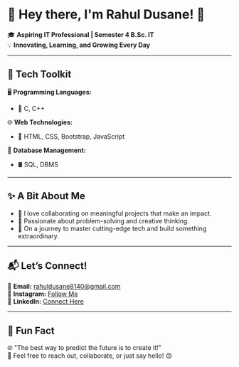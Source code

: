 


# 🌟 Hey there, I'm **Rahul Dusane**! 👋  

🎓 **Aspiring IT Professional | Semester 4 B.Sc. IT**  
💡 **Innovating, Learning, and Growing Every Day**  

---

## 🔧 Tech Toolkit  
🖥️ **Programming Languages:**  
- 🚀 C, C++  

🌐 **Web Technologies:**  
- 🎨 HTML, CSS, Bootstrap, JavaScript  

📂 **Database Management:**  
- 🛢️ SQL, DBMS  

---

## ✨ A Bit About Me  
- 🤝 I love collaborating on meaningful projects that make an impact.  
- 🧠 Passionate about problem-solving and creative thinking.  
- 🚀 On a journey to master cutting-edge tech and build something extraordinary.  

---

## 📬 Let’s Connect!  
📧 **Email:** [rahuldusane8140@gmail.com](mailto:rahuldusane8140@gmail.com)  
📸 **Instagram:** [Follow Me](https://www.instagram.com/dusane_rahul_203?igsh=MTV2OXZ3bDY4eThqag==)  
💼 **LinkedIn:** [Connect Here](https://www.linkedin.com/in/rahul-dusane-b66718301?utm_source=share&utm_campaign=share_via&utm_content=profile&utm_medium=android_app)  

---

## 🚀 Fun Fact  
🌐 "The best way to predict the future is to create it!"  
💬 Feel free to reach out, collaborate, or just say hello! 😊  
